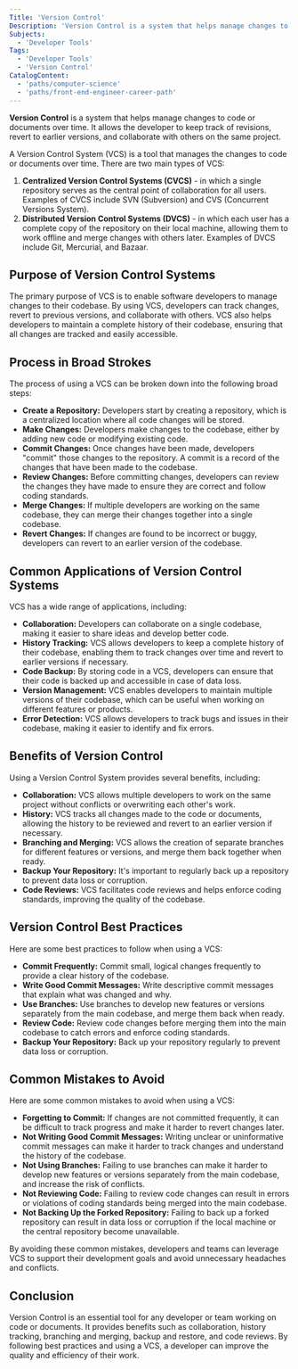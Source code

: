 ```yaml
---
Title: 'Version Control'
Description: 'Version Control is a system that helps manage changes to code or documents over time.' 
Subjects:
  - 'Developer Tools'
Tags:
  - 'Developer Tools'
  - 'Version Control'
CatalogContent: 
  - 'paths/computer-science'
  - 'paths/front-end-engineer-career-path'
---
```


**Version Control** is a system that helps manage changes to code or documents over time. It allows the developer to keep track of revisions, revert to earlier versions, and collaborate with others on the same project.

A Version Control System (VCS) is a tool that manages the changes to code or documents over time. There are two main types of VCS:

1. **Centralized Version Control Systems (CVCS)** - in which a single repository serves as the central point of collaboration for all users. Examples of CVCS include SVN (Subversion) and CVS (Concurrent Versions System).
2. **Distributed Version Control Systems (DVCS)** - in which each user has a complete copy of the repository on their local machine, allowing them to work offline and merge changes with others later. Examples of DVCS include Git, Mercurial, and Bazaar.

## Purpose of Version Control Systems

The primary purpose of VCS is to enable software developers to manage changes to their codebase. By using VCS, developers can track changes, revert to previous versions, and collaborate with others. VCS also helps developers to maintain a complete history of their codebase, ensuring that all changes are tracked and easily accessible.

## Process in Broad Strokes

The process of using a VCS can be broken down into the following broad steps:

- **Create a Repository:** Developers start by creating a repository, which is a centralized location where all code changes will be stored.
- **Make Changes:** Developers make changes to the codebase, either by adding new code or modifying existing code.
- **Commit Changes:** Once changes have been made, developers "commit" those changes to the repository. A commit is a record of the changes that have been made to the codebase.
- **Review Changes:** Before committing changes, developers can review the changes they have made to ensure they are correct and follow coding standards.
- **Merge Changes:** If multiple developers are working on the same codebase, they can merge their changes together into a single codebase.
- **Revert Changes:** If changes are found to be incorrect or buggy, developers can revert to an earlier version of the codebase.

## Common Applications of Version Control Systems

VCS has a wide range of applications, including:

- **Collaboration:** Developers can collaborate on a single codebase, making it easier to share ideas and develop better code.
- **History Tracking:** VCS allows developers to keep a complete history of their codebase, enabling them to track changes over time and revert to earlier versions if necessary.
- **Code Backup:** By storing code in a VCS, developers can ensure that their code is backed up and accessible in case of data loss.
- **Version Management:** VCS enables developers to maintain multiple versions of their codebase, which can be useful when working on different features or products.
- **Error Detection:** VCS allows developers to track bugs and issues in their codebase, making it easier to identify and fix errors.

## Benefits of Version Control

Using a Version Control System provides several benefits, including:

- **Collaboration:** VCS allows multiple developers to work on the same project without conflicts or overwriting each other's work.
- **History:** VCS tracks all changes made to the code or documents, allowing the history to be reviewed and revert to an earlier version if necessary.
- **Branching and Merging:** VCS allows the creation of separate branches for different features or versions, and merge them back together when ready.
- **Backup Your Repository:** It's important to regularly back up a repository to prevent data loss or corruption.
- **Code Reviews:** VCS facilitates code reviews and helps enforce coding standards, improving the quality of the codebase.

## Version Control Best Practices

Here are some best practices to follow when using a VCS:

- **Commit Frequently:** Commit small, logical changes frequently to provide a clear history of the codebase.
- **Write Good Commit Messages:** Write descriptive commit messages that explain what was changed and why.
- **Use Branches:** Use branches to develop new features or versions separately from the main codebase, and merge them back when ready.
- **Review Code:** Review code changes before merging them into the main codebase to catch errors and enforce coding standards.
- **Backup Your Repository:** Back up your repository regularly to prevent data loss or corruption.

## Common Mistakes to Avoid

Here are some common mistakes to avoid when using a VCS:

- **Forgetting to Commit:** If changes are not committed frequently, it can be difficult to track progress and make it harder to revert changes later.
- **Not Writing Good Commit Messages:** Writing unclear or uninformative commit messages can make it harder to track changes and understand the history of the codebase.
- **Not Using Branches:** Failing to use branches can make it harder to develop new features or versions separately from the main codebase, and increase the risk of conflicts.
- **Not Reviewing Code:** Failing to review code changes can result in errors or violations of coding standards being merged into the main codebase.
- **Not Backing Up the Forked Repository:** Failing to back up a forked repository can result in data loss or corruption if the local machine or the central repository become unavailable.

By avoiding these common mistakes, developers and teams can leverage VCS to support their development goals and avoid unnecessary headaches and conflicts.

## Conclusion

Version Control is an essential tool for any developer or team working on code or documents. It provides benefits such as collaboration, history tracking, branching and merging, backup and restore, and code reviews. By following best practices and using a VCS, a developer can improve the quality and efficiency of their work.